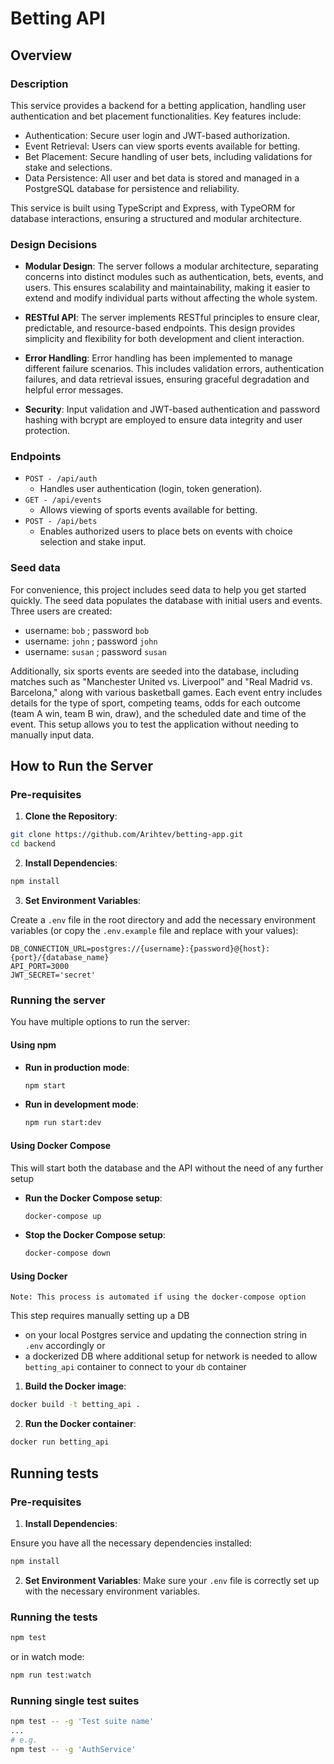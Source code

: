 # Betting API

## Overview

### Description

This service provides a backend for a betting application, handling user authentication and bet placement functionalities. Key features include:

- Authentication: Secure user login and JWT-based authorization.
- Event Retrieval: Users can view sports events available for betting.
- Bet Placement: Secure handling of user bets, including validations for stake and selections.
- Data Persistence: All user and bet data is stored and managed in a PostgreSQL database for persistence and reliability.

This service is built using TypeScript and Express, with TypeORM for database interactions, ensuring a structured and modular architecture.

### Design Decisions

- **Modular Design**: The server follows a modular architecture, separating concerns into distinct modules such as authentication, bets, events, and users. This ensures scalability and maintainability, making it easier to extend and modify individual parts without affecting the whole system.

- **RESTful API**: The server implements RESTful principles to ensure clear, predictable, and resource-based endpoints. This design provides simplicity and flexibility for both development and client interaction.

- **Error Handling**: Error handling has been implemented to manage different failure scenarios. This includes validation errors, authentication failures, and data retrieval issues, ensuring graceful degradation and helpful error messages.

- **Security**: Input validation and JWT-based authentication and password hashing with bcrypt are employed to ensure data integrity and user protection.

### Endpoints

- `POST - /api/auth`
  - Handles user authentication (login, token generation).
- `GET - /api/events`
  - Allows viewing of sports events available for betting.
- `POST - /api/bets`
  - Enables authorized users to place bets on events with choice selection and stake input.

### Seed data

For convenience, this project includes seed data to help you get started quickly. The seed data populates the database with initial users and events. Three users are created:

- username: `bob` ; password `bob`
- username: `john` ; password `john`
- username: `susan` ; password `susan`

Additionally, six sports events are seeded into the database, including matches such as "Manchester United vs. Liverpool" and "Real Madrid vs. Barcelona," along with various basketball games. Each event entry includes details for the type of sport, competing teams, odds for each outcome (team A win, team B win, draw), and the scheduled date and time of the event. This setup allows you to test the application without needing to manually input data.

## How to Run the Server

### Pre-requisites

1. **Clone the Repository**:

  ```sh
  git clone https://github.com/Arihtev/betting-app.git
  cd backend
  ```

2. **Install Dependencies**:

  ```sh
  npm install
  ```

3. **Set Environment Variables**:

  Create a `.env` file in the root directory and add the necessary environment variables (or copy the `.env.example` file and replace with your values):
  
  ```env
  DB_CONNECTION_URL=postgres://{username}:{password}@{host}:{port}/{database_name}
  API_PORT=3000
  JWT_SECRET='secret'
  ```

### Running the server

You have multiple options to run the server:

#### Using npm

- **Run in production mode**:

  ```sh
  npm start
  ```

- **Run in development mode**:

  ```sh
  npm run start:dev
  ```

#### Using Docker Compose

This will start both the database and the API without the need of any further setup

- **Run the Docker Compose setup**:

  ```sh
  docker-compose up
  ```

- **Stop the Docker Compose setup**:

  ```sh
  docker-compose down
  ```

#### Using Docker

```Note: This process is automated if using the docker-compose option```

This step requires manually setting up a DB

- on your local Postgres service and updating the connection string in `.env` accordingly or
- a dockerized DB where additional setup for network is needed to allow `betting_api` container to connect to your `db` container

1. **Build the Docker image**:

  ```sh
  docker build -t betting_api .
  ```

2. **Run the Docker container**:

  ```sh
  docker run betting_api
  ```

## Running tests

### Pre-requisites

1. **Install Dependencies**:

  Ensure you have all the necessary dependencies installed:

  ```sh
  npm install
  ```

2. **Set Environment Variables**:
  Make sure your `.env` file is correctly set up with the necessary environment variables.

### Running the tests

  ```sh
  npm test
  ```

  or in watch mode:

  ```sh
  npm run test:watch
  ```

### Running single test suites

  ```sh
  npm test -- -g 'Test suite name'
  ...
  # e.g.
  npm test -- -g 'AuthService'
  ```
